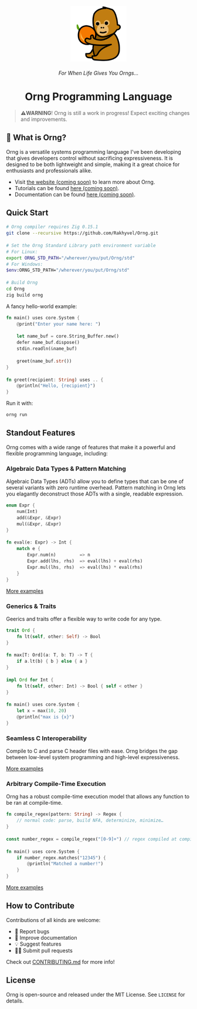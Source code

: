 
<div align="center">
    <a href="#"><img src="docs/budi.png" alt="Budi the Orangutan!" width="30%"></a>
    <h6><em>For When Life Gives You Orngs...</em></h6>
    <h1>Orng Programming Language</h1>
</div>

> **⚠️WARNING**! Orng is still a work in progress! Expect exciting changes and improvements.

## 🍊 What is Orng?

Orng is a versatile systems programming language I've been developing that gives developers control without sacrificing expressiveness. It is designed to be both lightweight and simple, making it a great choice for enthusiasts and professionals alike.

* Visit [the website (coming soon)](http://ornglang.org) to learn more about Orng.
* Tutorials can be found [here (coming soon)](http://ornglang.orng/tutorials).
* Documentation can be found [here (coming soon)](http://ornglang.orng/docs).

## Quick Start
```sh
# Orng compiler requires Zig 0.15.1
git clone --recursive https://github.com/Rakhyvel/Orng.git

# Set the Orng Standard Library path environment variable
# For Linux:
export ORNG_STD_PATH="/wherever/you/put/Orng/std"
# For Windows:
$env:ORNG_STD_PATH="/wherever/you/put/Orng/std"

# Build Orng
cd Orng
zig build orng
```

A fancy hello-world example:
```rs
fn main() uses core.System {
    @print("Enter your name here: ")

    let name_buf = core.String_Buffer.new()
    defer name_buf.dispose()
    stdin.readln(&name_buf)

    greet(name_buf.str())
}

fn greet(recipient: String) uses .. {
    @println("Hello, {recipient}")
}
```

Run it with:
```sh
orng run
```

## Standout Features
Orng comes with a wide range of features that make it a powerful and flexible programming language, including:

### Algebraic Data Types & Pattern Matching
Algebraic Data Types (ADTs) allow you to define types that can be one of several variants with zero runtime overhead. Pattern matching in Orng lets you elagantly deconstruct those ADTs with a single, readable expression.

```rs
enum Expr {
    num(Int)
    add(&Expr, &Expr)
    mul(&Expr, &Expr)
}

fn eval(e: Expr) -> Int {
    match e {
        Expr.num(n)         => n
        Expr.add(lhs, rhs)  => eval(lhs) + eval(rhs)
        Expr.mul(lhs, rhs)  => eval(lhs) * eval(rhs)
    }
}
```

[More examples](https://github.com/Rakhyvel/Orng/blob/main/tests/integration/pattern)

### Generics & Traits
Geerics and traits offer a flexible way to write code for any type.

```rs
trait Ord {
    fn lt(self, other: Self) -> Bool
}

fn max[T: Ord](a: T, b: T) -> T {
    if a.lt(b) { b } else { a }
}

impl Ord for Int {
    fn lt(self, other: Int) -> Bool { self < other }
}

fn main() uses core.System {
    let x = max(10, 20)
    @println("max is {x}")
}
```

### Seamless C Interoperability
Compile to C and parse C header files with ease. Orng bridges the gap between low-level system programming and high-level expressiveness.

[More examples](https://github.com/Rakhyvel/Orng/blob/main/tests/integration/build)

### Arbitrary Compile-Time Execution
Orng has a robust compile-time execution model that allows any function to be ran at compile-time.

```rs
fn compile_regex(pattern: String) -> Regex {
    // normal code: parse, build NFA, determinize, minimize…
}

const number_regex = compile_regex("[0-9]+") // regex compiled at compile-time

fn main() uses core.System {
    if number_regex.matches("12345") {
        @println("Matched a number!")
    }
}
```

<!--
### Higher-Kinded Types
Orng supports higher-kinded types, natively.
```rs
fn Vec(const n: Int, const T: Type) -> Type {
    [n]T
}

// Implement add for Vec of any length of any type that also implements Add
impl Add for Vec($n, $T impl Add) {
    const Output: Type = Self

    fn add(self, rhs: Self) -> Self::Output {
        let mut retval: Vec(n, T) = undefiend
        inline for i in 0..n {
            retval[i] = self[i] + rhs[i]
        }
        retval
    }
}

impl Functor for Option($T) {
    fn fmap(self: Option(T), f: T -> $U) -> 
}

test "using + for vecs" {
    let v: Vec(3, Int) = (1, 2, 4)
    let u: Vec(3, Int) = (4, 4, 4)

    let w = u + v

    testing::expect(w == (5, 6, 8))
}
```

### Universal and Existential Quantifiers
The universal quantifier allows you to make assertions about all elements in a product or sum type. This is helpful for generic variadics.
```rs
trait Display {
    fn display(&self, writer: &mut dyn Writer)
}

fn print(const fmt: String, args: (_, ...))
where 
  // all args must be display type
  forall A in @Typeof(args) { A <: Display }
{
    let writer = // ...
    inline for arg in args {
        // Passes type check, since all arg in args implement Display
        arg.>display(writer)
    }
}
```

The existential quantifier is useful for simulating row-polymorphism.
```rs
fn greet(person: (_, ...), out: &mut dyn Writer) 
where
  // There is a field in the product type of `person` called name of type String
  exists T in @typeof(person) { T == (name: String) }
{
    // Passes type check, since there is gauranteed to be a field `name` in person
    Writer::print(out, "Hello, {s}!", person.name)
}
```
-->

[More examples](https://github.com/Rakhyvel/Orng/blob/main/tests/integration/traits)

## How to Contribute

Contributions of all kinds are welcome:
- 🐛 Report bugs
- 📝 Improve documentation
- 💡 Suggest features
- 🧑‍💻 Submit pull requests

Check out [CONTRIBUTING.md](https://github.com/Rakhyvel/Orng/blob/main/CONTRIBUTING.md) for more info!

## License
Orng is open-source and released under the MIT License. See `LICENSE` for details.